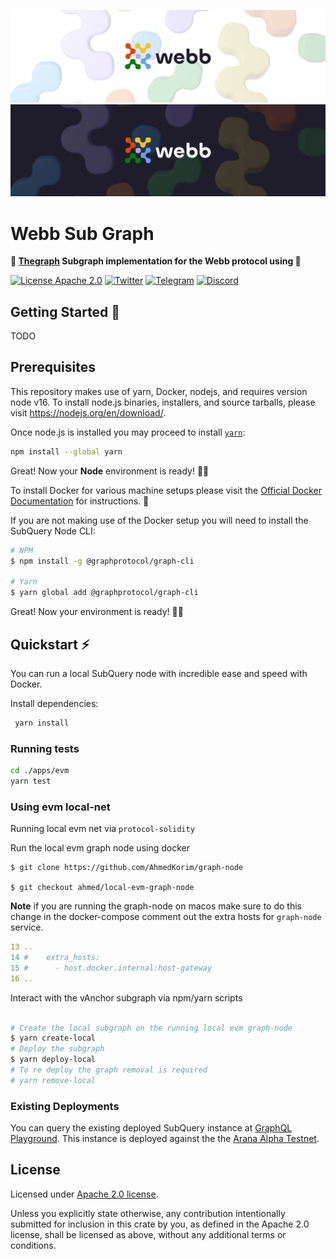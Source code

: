 <div align="center">
<a href="https://www.webb.tools/">

![Webb Logo](../../assets/webb_banner_light.png#gh-light-mode-only)
![Webb Logo](../../assets/webb_banner_dark.png#gh-dark-mode-only)
</a>

</div>

# Webb Sub Graph

<p align="left">
    <strong>🚀 <a target="_blank" href="https://thegraph.com/">Thegraph</a> Subgraph implementation for the Webb protocol using 🚀</strong> 
    <br />
</p> 

[![License Apache 2.0](https://img.shields.io/badge/License-Apache%202.0-blue.svg?style=flat-square)](https://opensource.org/licenses/Apache-2.0)
[![Twitter](https://img.shields.io/twitter/follow/webbprotocol.svg?style=flat-square&label=Twitter&color=1DA1F2)](https://twitter.com/webbprotocol)
[![Telegram](https://img.shields.io/badge/Telegram-gray?logo=telegram)](https://t.me/webbprotocol)
[![Discord](https://img.shields.io/discord/833784453251596298.svg?style=flat-square&label=Discord&logo=discord)](https://discord.gg/cv8EfJu3Tn)

<h2 id="start"> Getting Started  🎉 </h2>

TODO
## Prerequisites

This repository makes use of yarn, Docker, nodejs, and requires version node v16. To install node.js binaries, installers, and source tarballs, please visit https://nodejs.org/en/download/.

Once node.js is installed you may proceed to install [`yarn`](https://classic.yarnpkg.com/en/docs/install):

```bash
npm install --global yarn
```

Great! Now your **Node** environment is ready! 🚀🚀

To install Docker for various machine setups please visit the [Official Docker Documentation](https://docs.docker.com/engine/install/) for instructions. 🐳

If you are not making use of the Docker setup you will need to install the SubQuery Node CLI:

```bash
# NPM
$ npm install -g @graphprotocol/graph-cli

# Yarn
$ yarn global add @graphprotocol/graph-cli
```

Great! Now your environment is ready! 🚀🚀

## Quickstart ⚡

You can run a local SubQuery node with incredible ease and speed with Docker.

Install dependencies:

```bash
 yarn install
```
### Running tests

```bash
cd ./apps/evm
yarn test
```

### Using evm local-net

Running local evm net via `protocol-solidity`

Run the local evm graph node using docker

```
$ git clone https://github.com/AhmedKorim/graph-node

$ git checkout ahmed/local-evm-graph-node
```
**Note** if you are running the graph-node on macos make sure to do this change in the docker-compose
comment out the extra hosts for `graph-node` service.
```yml
13 ..
14 #    extra_hosts:
15 #      - host.docker.internal:host-gateway
16 ..
```

Interact with the vAnchor subgraph via npm/yarn scripts

```bash

# Create the local subgraph on the running local evm graph-node
$ yarn create-local
# Deploy the subgraph
$ yarn deploy-local
# To re deploy the graph removal is required
# yarn remove-local

```

### Existing Deployments

You can query the existing deployed SubQuery instance at [GraphQL Playground](https://subquery-dev.webb.tools/graphql). This instance is deployed against the the [Arana Alpha Testnet](https://polkadot.js.org/apps/?rpc=wss%3A%2F%2Fstats-dev.api.webb.tools%2Fpublic-ws#/explorer).

<h2 id="license"> License </h2>

Licensed under <a href="LICENSE">Apache 2.0 license</a>.

Unless you explicitly state otherwise, any contribution intentionally submitted for inclusion in this crate by you, as defined in the Apache 2.0 license, shall be licensed as above, without any additional terms or conditions.

